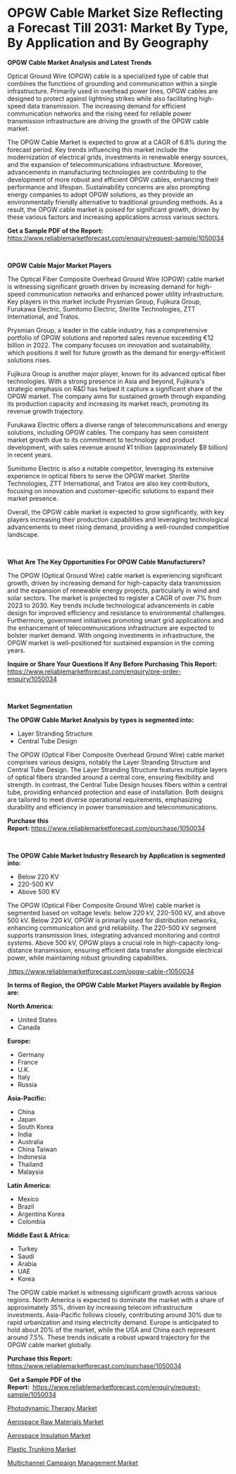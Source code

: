 <p><h1>OPGW Cable Market Size Reflecting a Forecast Till 2031: Market By Type, By Application and By Geography</h1></p><p><strong>OPGW Cable Market Analysis and Latest Trends</strong></p>
<p><p>Optical Ground Wire (OPGW) cable is a specialized type of cable that combines the functions of grounding and communication within a single infrastructure. Primarily used in overhead power lines, OPGW cables are designed to protect against lightning strikes while also facilitating high-speed data transmission. The increasing demand for efficient communication networks and the rising need for reliable power transmission infrastructure are driving the growth of the OPGW cable market.</p><p>The OPGW Cable Market is expected to grow at a CAGR of 6.8% during the forecast period. Key trends influencing this market include the modernization of electrical grids, investments in renewable energy sources, and the expansion of telecommunications infrastructure. Moreover, advancements in manufacturing technologies are contributing to the development of more robust and efficient OPGW cables, enhancing their performance and lifespan. Sustainability concerns are also prompting energy companies to adopt OPGW solutions, as they provide an environmentally friendly alternative to traditional grounding methods. As a result, the OPGW cable market is poised for significant growth, driven by these various factors and increasing applications across various sectors.</p></p>
<p><strong>Get a Sample PDF of the Report:&nbsp;</strong> <a href="https://www.reliablemarketforecast.com/enquiry/request-sample/1050034?utm_campaign=1130&utm_medium=2&utm_source=Github&utm_content=ia&utm_term=15112024&utm_id=opgw-cable">https://www.reliablemarketforecast.com/enquiry/request-sample/1050034</a></p>
<p>&nbsp;</p>
<p><strong>OPGW Cable Major Market Players</strong></p>
<p><p>The Optical Fiber Composite Overhead Ground Wire (OPGW) cable market is witnessing significant growth driven by increasing demand for high-speed communication networks and enhanced power utility infrastructure. Key players in this market include Prysmian Group, Fujikura Group, Furukawa Electric, Sumitomo Electric, Sterlite Technologies, ZTT International, and Tratos.</p><p>Prysmian Group, a leader in the cable industry, has a comprehensive portfolio of OPGW solutions and reported sales revenue exceeding €12 billion in 2022. The company focuses on innovation and sustainability, which positions it well for future growth as the demand for energy-efficient solutions rises.</p><p>Fujikura Group is another major player, known for its advanced optical fiber technologies. With a strong presence in Asia and beyond, Fujikura's strategic emphasis on R&D has helped it capture a significant share of the OPGW market. The company aims for sustained growth through expanding its production capacity and increasing its market reach, promoting its revenue growth trajectory.</p><p>Furukawa Electric offers a diverse range of telecommunications and energy solutions, including OPGW cables. The company has seen consistent market growth due to its commitment to technology and product development, with sales revenue around ¥1 trillion (approximately $9 billion) in recent years.</p><p>Sumitomo Electric is also a notable competitor, leveraging its extensive experience in optical fibers to serve the OPGW market. Sterlite Technologies, ZTT International, and Tratos are also key contributors, focusing on innovation and customer-specific solutions to expand their market presence.</p><p>Overall, the OPGW cable market is expected to grow significantly, with key players increasing their production capabilities and leveraging technological advancements to meet rising demand, providing a well-rounded competitive landscape.</p></p>
<p>&nbsp;</p>
<p><strong>What Are The Key Opportunities For OPGW Cable Manufacturers?</strong></p>
<p><p>The OPGW (Optical Ground Wire) cable market is experiencing significant growth, driven by increasing demand for high-capacity data transmission and the expansion of renewable energy projects, particularly in wind and solar sectors. The market is projected to register a CAGR of over 7% from 2023 to 2030. Key trends include technological advancements in cable design for improved efficiency and resistance to environmental challenges. Furthermore, government initiatives promoting smart grid applications and the enhancement of telecommunications infrastructure are expected to bolster market demand. With ongoing investments in infrastructure, the OPGW market is well-positioned for sustained expansion in the coming years.</p></p>
<p><strong>Inquire or Share Your Questions If Any Before Purchasing This Report:</strong> <a href="https://www.reliablemarketforecast.com/enquiry/pre-order-enquiry/1050034?utm_campaign=1130&utm_medium=2&utm_source=Github&utm_content=ia&utm_term=15112024&utm_id=opgw-cable">https://www.reliablemarketforecast.com/enquiry/pre-order-enquiry/1050034</a></p>
<p>&nbsp;</p>
<p><strong>Market Segmentation</strong></p>
<p><strong>The OPGW Cable Market Analysis by types is segmented into:</strong></p>
<p><ul><li>Layer Stranding Structure</li><li>Central Tube Design</li></ul></p>
<p><p>The OPGW (Optical Fiber Composite Overhead Ground Wire) cable market comprises various designs, notably the Layer Stranding Structure and Central Tube Design. The Layer Stranding Structure features multiple layers of optical fibers stranded around a central core, ensuring flexibility and strength. In contrast, the Central Tube Design houses fibers within a central tube, providing enhanced protection and ease of installation. Both designs are tailored to meet diverse operational requirements, emphasizing durability and efficiency in power transmission and telecommunications.</p></p>
<p><strong>Purchase this Report:&nbsp;</strong><a href="https://www.reliablemarketforecast.com/purchase/1050034?utm_campaign=1130&utm_medium=2&utm_source=Github&utm_content=ia&utm_term=15112024&utm_id=opgw-cable">https://www.reliablemarketforecast.com/purchase/1050034</a></p>
<p>&nbsp;</p>
<p><strong>The OPGW Cable Market Industry Research by Application is segmented into:</strong></p>
<p><ul><li>Below 220 KV</li><li>220-500 KV</li><li>Above 500 KV</li></ul></p>
<p><p>The OPGW (Optical Fiber Composite Ground Wire) cable market is segmented based on voltage levels: below 220 kV, 220-500 kV, and above 500 kV. Below 220 kV, OPGW is primarily used for distribution networks, enhancing communication and grid reliability. The 220-500 kV segment supports transmission lines, integrating advanced monitoring and control systems. Above 500 kV, OPGW plays a crucial role in high-capacity long-distance transmission, ensuring efficient data transfer alongside electrical power, while maintaining robust grounding capabilities.</p></p>
<p><a href="https://www.reliablemarketforecast.com/opgw-cable-r1050034?utm_campaign=1130&utm_medium=2&utm_source=Github&utm_content=ia&utm_term=15112024&utm_id=opgw-cable">&nbsp;https://www.reliablemarketforecast.com/opgw-cable-r1050034</a></p>
<p><strong>In terms of Region, the OPGW Cable Market Players available by Region are:</strong></p>
<p>
    <p> <strong> North America: </strong>
        <ul>
            <li>United States</li>
            <li>Canada</li>
        </ul>
        </p> 
    <p> <strong> Europe: </strong>
        <ul>
            <li>Germany</li>
            <li>France</li>
            <li>U.K.</li>
            <li>Italy</li>
            <li>Russia</li>
        </ul>
        </p> 
    <p> <strong> Asia-Pacific: </strong>
        <ul>
            <li>China</li>
            <li>Japan</li>
            <li>South Korea</li>
            <li>India</li>
            <li>Australia</li>
            <li>China Taiwan</li>
            <li>Indonesia</li>
            <li>Thailand</li>
            <li>Malaysia</li>
        </ul>
        </p> 
    <p> <strong> Latin America: </strong>
        <ul>
            <li>Mexico</li>
            <li>Brazil</li>
            <li>Argentina Korea</li>
            <li>Colombia</li>
        </ul>
        </p> 
    <p> <strong> Middle East & Africa: </strong>
        <ul>
            <li>Turkey</li>
            <li>Saudi</li>
            <li>Arabia</li>
            <li>UAE</li>
            <li>Korea</li>
        </ul>
    </p>
    </p>
<p><p>The OPGW cable market is witnessing significant growth across various regions. North America is expected to dominate the market with a share of approximately 35%, driven by increasing telecom infrastructure investments. Asia-Pacific follows closely, contributing around 30% due to rapid urbanization and rising electricity demand. Europe is anticipated to hold about 20% of the market, while the USA and China each represent around 7.5%. These trends indicate a robust upward trajectory for the OPGW cable market globally.</p></p>
<p><strong>Purchase this Report: </strong><a href="https://www.reliablemarketforecast.com/purchase/1050034?utm_campaign=1130&utm_medium=2&utm_source=Github&utm_content=ia&utm_term=15112024&utm_id=opgw-cable">https://www.reliablemarketforecast.com/purchase/1050034</a></p>
<p>&nbsp;<strong>Get a Sample PDF of the Report:&nbsp;&nbsp;</strong><a href="https://www.reliablemarketforecast.com/enquiry/request-sample/1050034?utm_campaign=1130&utm_medium=2&utm_source=Github&utm_content=ia&utm_term=15112024&utm_id=opgw-cable">https://www.reliablemarketforecast.com/enquiry/request-sample/1050034</a></p>
<p><strong></strong></p>
<p><p><a href="https://issuu.com/reportprime-2/docs/photodynamic-therapy-market-size-20_4dd1647c64c075?utm_campaign=1130&utm_medium=2&utm_source=Github&utm_content=ia&utm_term=15112024&utm_id=opgw-cable">Photodynamic Therapy Market</a></p><p><a href="https://www.linkedin.com/pulse/exploring-aerospace-raw-materials-market-dynamics-revenue-cuw2f?utm_campaign=1130&utm_medium=2&utm_source=Github&utm_content=ia&utm_term=15112024&utm_id=opgw-cable">Aerospace Raw Materials Market</a></p><p><a href="https://www.linkedin.com/pulse/comprehensive-aerospace-insulation-market-report-segmentation-vmtif?utm_campaign=1130&utm_medium=2&utm_source=Github&utm_content=ia&utm_term=15112024&utm_id=opgw-cable">Aerospace Insulation Market</a></p><p><a href="https://github.com/RickHolmes3/Market-Research-Report-List-7/blob/main/plastic-trunking-market.md?utm_campaign=1130&utm_medium=2&utm_source=Github&utm_content=ia&utm_term=15112024&utm_id=opgw-cable">Plastic Trunking Market</a></p><p><a href="https://issuu.com/reportprime-2/docs/multichannel-campaign-management-ma_4742948f7c2d8c?utm_campaign=1130&utm_medium=2&utm_source=Github&utm_content=ia&utm_term=15112024&utm_id=opgw-cable">Multichannel Campaign Management Market</a></p></p>